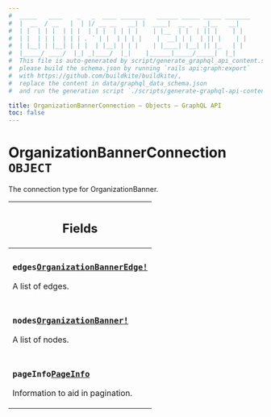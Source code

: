 ```yaml
---
#  _____   ____    _   _  ____ _______   ______ _____ _____ _______
#  |  __  / __   |  | |/ __ __   __| |  ____|  __ _   _|__   __|
#  | |  | | |  | | |  | | |  | | | |    | |__  | |  | || |    | |
#  | |  | | |  | | | . ` | |  | | | |    |  __| | |  | || |    | |
#  | |__| | |__| | | |  | |__| | | |    | |____| |__| || |_   | |
#  |_____/ ____/  |_| _|____/  |_|    |______|_____/_____|  |_|
#  This file is auto-generated by script/generate_graphql_api_content.sh,
#  please build the schema.json by running `rails api:graph:export`
#  with https://github.com/buildkite/buildkite/,
#  replace the content in data/graphql_data_schema.json
#  and run the generation script `./scripts/generate-graphql-api-content.sh`.

title: OrganizationBannerConnection – Objects – GraphQL API
toc: false
---
```

<!-- vale off -->
<h1 class="has-pills" data-algolia-exclude>
  OrganizationBannerConnection
  <span class="pill pill--object pill--normal-case pill--large"><code>OBJECT</code></span>
</h1>
<!-- vale on -->


The connection type for OrganizationBanner.

<table class="responsive-table responsive-table--single-column-rows">
  <thead>
    <th>
      <h2 data-algolia-exclude>Fields</h2>
    </th>
  </thead>
  <tbody>
    <tr><td><h3 class="is-small has-pills"><code>edges</code><a href="/docs/apis/graphql/schemas/object/organizationbanneredge" class="pill pill--object pill--normal-case pill--medium" title="Go to OBJECT OrganizationBannerEdge"><code>OrganizationBannerEdge!</code></a></h3><p>A list of edges.</p></td></tr><tr><td><h3 class="is-small has-pills"><code>nodes</code><a href="/docs/apis/graphql/schemas/object/organizationbanner" class="pill pill--object pill--normal-case pill--medium" title="Go to OBJECT OrganizationBanner"><code>OrganizationBanner!</code></a></h3><p>A list of nodes.</p></td></tr><tr><td><h3 class="is-small has-pills"><code>pageInfo</code><a href="/docs/apis/graphql/schemas/object/pageinfo" class="pill pill--object pill--normal-case pill--medium" title="Go to OBJECT PageInfo"><code>PageInfo</code></a></h3><p>Information to aid in pagination.</p></td></tr>
  </tbody>
</table>
